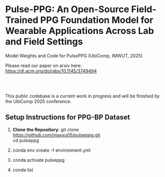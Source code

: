 # Pulse-PPG: An Open-Source Field-Trained PPG Foundation Model for Wearable Applications Across Lab and Field Settings

Model Weights and Code for PulsePPG (UbiComp, IMWUT, 2025)








Please read our paper on arxiv here: https://dl.acm.org/doi/abs/10.1145/3749494





<br/><br/>


This public codebase is a current work in progress and will be finished by the UbiComp 2025 conference.


## Setup Instructions for PPG-BP Dataset

1. **Clone the Repository**: 
git clone https://github.com/maxxu05/pulseppg.git   
cd pulseppg

2. conda env create -f environment.yml

3. conda activate pulseppg

4. conda list
